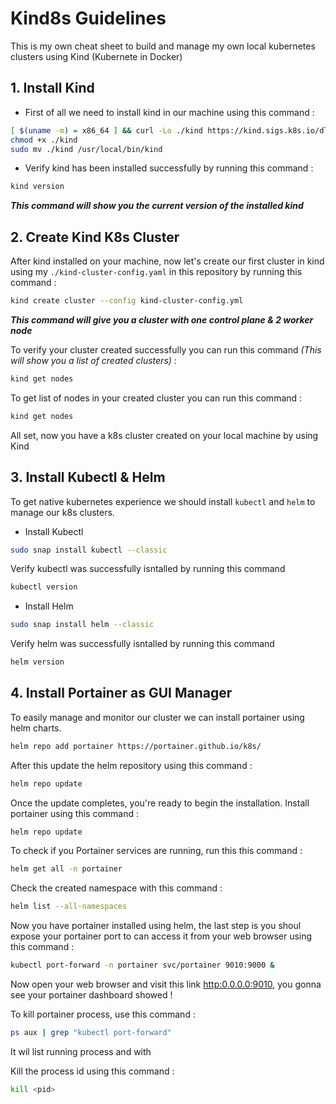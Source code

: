 
# Kind8s Guidelines

This is my own cheat sheet to build and manage my own local kubernetes clusters using Kind (Kubernete in Docker) 


## 1. Install Kind

- First of all we need to install kind in our machine using this command :
```bash
[ $(uname -m) = x86_64 ] && curl -Lo ./kind https://kind.sigs.k8s.io/dl/v0.25.0/kind-linux-amd64
chmod +x ./kind
sudo mv ./kind /usr/local/bin/kind
```

- Verify kind has been installed successfully by running this command :
```bash
kind version
```
***This command will show you the current version of the installed kind***

## 2. Create Kind K8s Cluster
After kind installed on your machine, now let's create our first cluster in kind using my `./kind-cluster-config.yaml` in this repository by running this command :
```bash
kind create cluster --config kind-cluster-config.yml
```
***This command will give you a cluster with one control plane & 2 worker node***

To verify your cluster created successfully you can run this command *(This will show you a list of created clusters)* :
```bash
kind get nodes
```

To get list of nodes in your created cluster you can run this command :
```bash
kind get nodes
```
All set, now you have a k8s cluster created on your local machine by using Kind

## 3. Install Kubectl & Helm
To get native kubernetes experience we should install `kubectl` and `helm` to manage our k8s clusters.

- Install Kubectl
```bash
sudo snap install kubectl --classic
```
Verify kubectl was successfully isntalled by running this command 
```bash
kubectl version
```

- Install Helm
```bash
sudo snap install helm --classic
```
Verify helm was successfully isntalled by running this command 
```bash
helm version
```

## 4. Install Portainer as GUI Manager
To easily manage and monitor our cluster we can install portainer using helm charts.
```bash
helm repo add portainer https://portainer.github.io/k8s/
```
After this update the helm repository using this command :
```bash
helm repo update
```
Once the update completes, you're ready to begin the installation. Install portainer using this command :
```bash
helm repo update
```

To check if you Portainer services are running, run this this command :
```bash
helm get all -n portainer
```

Check the created namespace with this command : 
```bash
helm list --all-namespaces
```

Now you have portainer installed using helm, the last step is you shoul expose your portainer port to can access it from your web browser using this command :
```bash
kubectl port-forward -n portainer svc/portainer 9010:9000 &
```

Now open your web browser and visit this link [http:0.0.0.0:9010](http:0.0.0.0:9010), you gonna see your portainer dashboard showed !

To kill portainer process, use this command :
```bash
ps aux | grep "kubectl port-forward"
```
It wil list running process and with <pid>

Kill the process id using this command :
```bash
kill <pid>
```